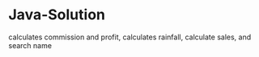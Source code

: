# Java-Solution
calculates commission and profit, calculates rainfall, calculate sales, and search name

